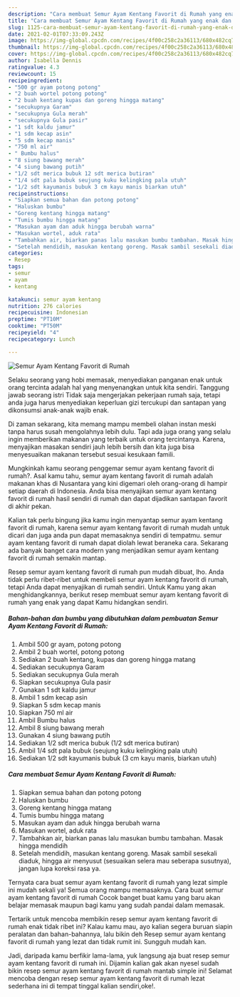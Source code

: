 ```yaml
---
description: "Cara membuat Semur Ayam Kentang Favorit di Rumah yang enak dan Mudah Dibuat"
title: "Cara membuat Semur Ayam Kentang Favorit di Rumah yang enak dan Mudah Dibuat"
slug: 1125-cara-membuat-semur-ayam-kentang-favorit-di-rumah-yang-enak-dan-mudah-dibuat
date: 2021-02-01T07:33:09.243Z
image: https://img-global.cpcdn.com/recipes/4f00c258c2a36113/680x482cq70/semur-ayam-kentang-favorit-di-rumah-foto-resep-utama.jpg
thumbnail: https://img-global.cpcdn.com/recipes/4f00c258c2a36113/680x482cq70/semur-ayam-kentang-favorit-di-rumah-foto-resep-utama.jpg
cover: https://img-global.cpcdn.com/recipes/4f00c258c2a36113/680x482cq70/semur-ayam-kentang-favorit-di-rumah-foto-resep-utama.jpg
author: Isabella Dennis
ratingvalue: 4.3
reviewcount: 15
recipeingredient:
- "500 gr ayam potong potong"
- "2 buah wortel potong potong"
- "2 buah kentang kupas dan goreng hingga matang"
- "secukupnya Garam"
- "secukupnya Gula merah"
- "secukupnya Gula pasir"
- "1 sdt kaldu jamur"
- "1 sdm kecap asin"
- "5 sdm kecap manis"
- "750 ml air"
- " Bumbu halus"
- "8 siung bawang merah"
- "4 siung bawang putih"
- "1/2 sdt merica bubuk 12 sdt merica butiran"
- "1/4 sdt pala bubuk seujung kuku kelingking pala utuh"
- "1/2 sdt kayumanis bubuk 3 cm kayu manis biarkan utuh"
recipeinstructions:
- "Siapkan semua bahan dan potong potong"
- "Haluskan bumbu"
- "Goreng kentang hingga matang"
- "Tumis bumbu hingga matang"
- "Masukan ayam dan aduk hingga berubah warna"
- "Masukan wortel, aduk rata"
- "Tambahkan air, biarkan panas lalu masukan bumbu tambahan. Masak hingga mendidih"
- "Setelah mendidih, masukan kentang goreng. Masak sambil sesekali diaduk, hingga air menyusut (sesuaikan selera mau seberapa susutnya), jangan lupa koreksi rasa ya."
categories:
- Resep
tags:
- semur
- ayam
- kentang

katakunci: semur ayam kentang 
nutrition: 276 calories
recipecuisine: Indonesian
preptime: "PT10M"
cooktime: "PT50M"
recipeyield: "4"
recipecategory: Lunch

---
```



![Semur Ayam Kentang Favorit di Rumah](https://img-global.cpcdn.com/recipes/4f00c258c2a36113/680x482cq70/semur-ayam-kentang-favorit-di-rumah-foto-resep-utama.jpg)

Selaku seorang yang hobi memasak, menyediakan panganan enak untuk orang tercinta adalah hal yang menyenangkan untuk kita sendiri. Tanggung jawab seorang istri Tidak saja mengerjakan pekerjaan rumah saja, tetapi anda juga harus menyediakan keperluan gizi tercukupi dan santapan yang dikonsumsi anak-anak wajib enak.

Di zaman  sekarang, kita memang mampu membeli olahan instan meski tanpa harus susah mengolahnya lebih dulu. Tapi ada juga orang yang selalu ingin memberikan makanan yang terbaik untuk orang tercintanya. Karena, menyajikan masakan sendiri jauh lebih bersih dan kita juga bisa menyesuaikan makanan tersebut sesuai kesukaan famili. 



Mungkinkah kamu seorang penggemar semur ayam kentang favorit di rumah?. Asal kamu tahu, semur ayam kentang favorit di rumah adalah makanan khas di Nusantara yang kini digemari oleh orang-orang di hampir setiap daerah di Indonesia. Anda bisa menyajikan semur ayam kentang favorit di rumah hasil sendiri di rumah dan dapat dijadikan santapan favorit di akhir pekan.

Kalian tak perlu bingung jika kamu ingin menyantap semur ayam kentang favorit di rumah, karena semur ayam kentang favorit di rumah mudah untuk dicari dan juga anda pun dapat memasaknya sendiri di tempatmu. semur ayam kentang favorit di rumah dapat diolah lewat beraneka cara. Sekarang ada banyak banget cara modern yang menjadikan semur ayam kentang favorit di rumah semakin mantap.

Resep semur ayam kentang favorit di rumah pun mudah dibuat, lho. Anda tidak perlu ribet-ribet untuk membeli semur ayam kentang favorit di rumah, tetapi Anda dapat menyajikan di rumah sendiri. Untuk Kamu yang akan menghidangkannya, berikut resep membuat semur ayam kentang favorit di rumah yang enak yang dapat Kamu hidangkan sendiri.

<!--inarticleads1-->

##### Bahan-bahan dan bumbu yang dibutuhkan dalam pembuatan Semur Ayam Kentang Favorit di Rumah:

1. Ambil 500 gr ayam, potong potong
1. Ambil 2 buah wortel, potong potong
1. Sediakan 2 buah kentang, kupas dan goreng hingga matang
1. Sediakan secukupnya Garam
1. Sediakan secukupnya Gula merah
1. Siapkan secukupnya Gula pasir
1. Gunakan 1 sdt kaldu jamur
1. Ambil 1 sdm kecap asin
1. Siapkan 5 sdm kecap manis
1. Siapkan 750 ml air
1. Ambil  Bumbu halus
1. Ambil 8 siung bawang merah
1. Gunakan 4 siung bawang putih
1. Sediakan 1/2 sdt merica bubuk (1/2 sdt merica butiran)
1. Ambil 1/4 sdt pala bubuk (seujung kuku kelingking pala utuh)
1. Sediakan 1/2 sdt kayumanis bubuk (3 cm kayu manis, biarkan utuh)




<!--inarticleads2-->

##### Cara membuat Semur Ayam Kentang Favorit di Rumah:

1. Siapkan semua bahan dan potong potong
1. Haluskan bumbu
1. Goreng kentang hingga matang
1. Tumis bumbu hingga matang
1. Masukan ayam dan aduk hingga berubah warna
1. Masukan wortel, aduk rata
1. Tambahkan air, biarkan panas lalu masukan bumbu tambahan. Masak hingga mendidih
1. Setelah mendidih, masukan kentang goreng. Masak sambil sesekali diaduk, hingga air menyusut (sesuaikan selera mau seberapa susutnya), jangan lupa koreksi rasa ya.




Ternyata cara buat semur ayam kentang favorit di rumah yang lezat simple ini mudah sekali ya! Semua orang mampu memasaknya. Cara buat semur ayam kentang favorit di rumah Cocok banget buat kamu yang baru akan belajar memasak maupun bagi kamu yang sudah pandai dalam memasak.

Tertarik untuk mencoba membikin resep semur ayam kentang favorit di rumah enak tidak ribet ini? Kalau kamu mau, ayo kalian segera buruan siapin peralatan dan bahan-bahannya, lalu bikin deh Resep semur ayam kentang favorit di rumah yang lezat dan tidak rumit ini. Sungguh mudah kan. 

Jadi, daripada kamu berfikir lama-lama, yuk langsung aja buat resep semur ayam kentang favorit di rumah ini. Dijamin kalian gak akan nyesel sudah bikin resep semur ayam kentang favorit di rumah mantab simple ini! Selamat mencoba dengan resep semur ayam kentang favorit di rumah lezat sederhana ini di tempat tinggal kalian sendiri,oke!.

